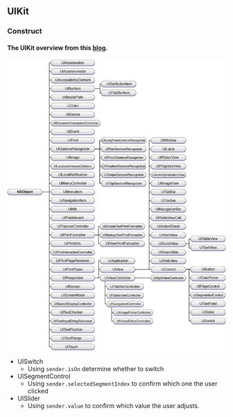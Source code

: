 
## UIKit

### Construct
#### The UIKit overview from this [blog](https://finalize.com/2012/12/14/uikit-class-hierarchy-chart/).
![](./png/1.png)

* UISwitch
	*  Using `sender.isOn` determine whether to switch
* UISegmentControl
	* Using `sender.selectedSegmentIndex` to confirm which one the user clicked
* UISlider 
	* Using `sender.value` to confirm which value the user adjusts.
